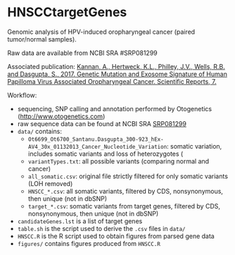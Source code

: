 # HNSCCtargetGenes

Genomic analysis of HPV-induced oropharyngeal cancer (paired tumor/normal samples).

Raw data are available from NCBI SRA #SRP081299

Associated publication: [Kannan, A., Hertweck, K.L., Philley, J.V., Wells, R.B. and Dasgupta, S., 2017. Genetic Mutation and Exosome Signature of Human Papilloma Virus Associated Oropharyngeal Cancer. Scientific Reports, 7.](https://www.ncbi.nlm.nih.gov/pmc/articles/PMC5382706/)

Workflow:
* sequencing, SNP calling and annotation performed by Otogenetics (http://www.otogenetics.com)
* raw sequence data can be found at NCBI SRA [SRP081299](https://www.ncbi.nlm.nih.gov/bioproject/PRJNA338651)
* `data/` contains:
	* `Ot6699_Ot6700_Santanu.Dasgupta_300-923_hEx-AV4_30x_01132013_Cancer_Nucleotide_Variation`: somatic variation, includes somatic variants and loss of heterozygotes (
	* `variantTypes.txt`: all possible variants (comparing normal and cancer)
	* `all_somatic.csv`: original file strictly filtered for only somatic variants (LOH removed)
	* `HNSCC_*.csv`: all somatic variants, filtered by CDS, nonsynonymous, then unique (not in dbSNP)
	* `target_*.csv`: somatic variants from target genes, filtered by CDS, nonsynonymous, then unique (not in dbSNP)
* `candidateGenes.lst` is a list of target genes
* `table.sh` is the script used to derive the `.csv` files in `data/`
* `HNSCC.R` is the R script used to obtain figures from parsed gene data
* `figures/` contains figures produced from `HNSCC.R` 
